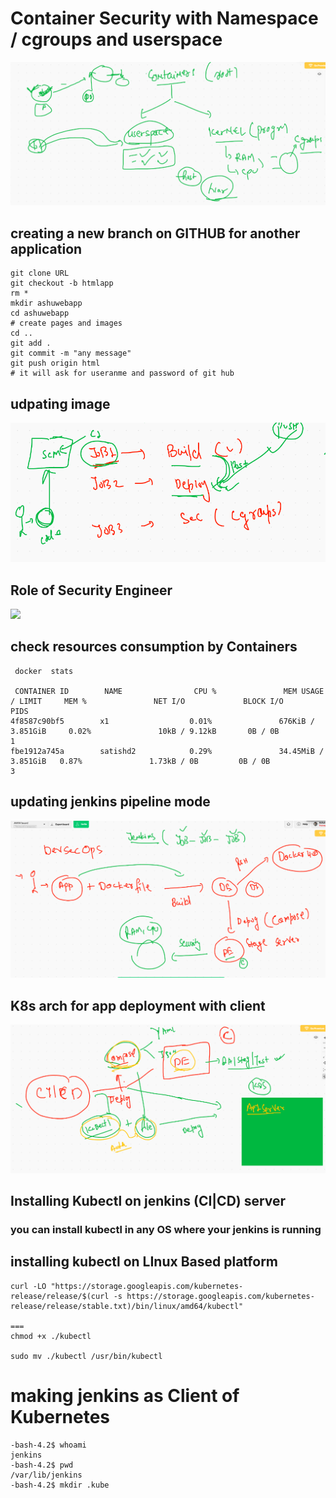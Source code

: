 # Container Security with Namespace / cgroups and userspace 

<img src="contsec.png">

## creating a new branch on GITHUB for another application 

```
git clone URL
git checkout -b htmlapp
rm *
mkdir ashuwebapp
cd ashuwebapp
# create pages and images
cd ..
git add .
git commit -m "any message"
git push origin html 
# it will ask for useranme and password of git hub 

```

##  udpating image

<img src="job.png">


## Role of Security Engineer 

<img src="devsec.png">

## check resources consumption by Containers

```
 docker  stats
 
 CONTAINER ID        NAME                CPU %               MEM USAGE / LIMIT     MEM %               NET I/O             BLOCK I/O           PIDS
4f8587c90bf5        x1                  0.01%               676KiB / 3.851GiB     0.02%               10kB / 9.12kB       0B / 0B             1
fbe1912a745a        satishd2            0.29%               34.45MiB / 3.851GiB   0.87%               1.73kB / 0B         0B / 0B             3

```

## updating jenkins pipeline mode 

<img src="jp.png">

## K8s arch for app deployment with client 

<img src="k8sclient.png">

## Installing Kubectl on jenkins (CI|CD) server

### you can install kubectl in any OS where your jenkins is running 

## installing kubectl on LInux Based platform 

```
curl -LO "https://storage.googleapis.com/kubernetes-release/release/$(curl -s https://storage.googleapis.com/kubernetes-release/release/stable.txt)/bin/linux/amd64/kubectl"

===
chmod +x ./kubectl

sudo mv ./kubectl /usr/bin/kubectl

```

# making jenkins as Client of Kubernetes

```
-bash-4.2$ whoami
jenkins
-bash-4.2$ pwd
/var/lib/jenkins
-bash-4.2$ mkdir .kube 

```
